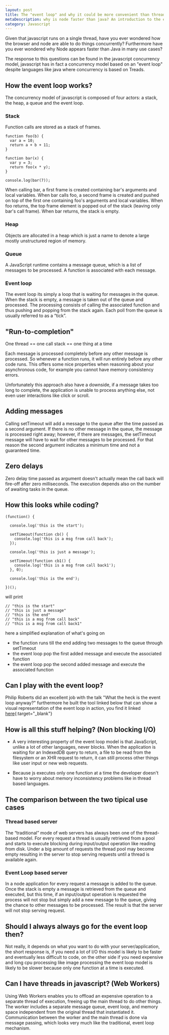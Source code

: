 ```yaml
---
layout: post
title: The "event loop" and why it could be more convenient than thread based concurrency
metaDescription: why is node faster than java? An introduction to the event loop and a brief comparison with thread based concurrency
category: Javascript
---
```


Given that javascript runs on a single thread, have you ever wondered how the browser and node are able to do things concurrently? Furthermore have you ever wondered why Node appears faster than Java in many use cases?

The response to this questions can be found in the javascript concurrency model, javascript has in fact a concurrency model based on an "event loop" despite languages like java where concurrency is based on Treads.

## How the event loop works?

The concurrency model of javascript is composed of four actors: a stack, the heap, a queue and the event loop.

### Stack

Function calls are stored as a stack of frames.

	function foo(b) {
	  var a = 10;
	  return a + b + 11;
	}

	function bar(x) {
	  var y = 3;
	  return foo(x * y);
	}

	console.log(bar(7));

When calling bar, a first frame is created containing bar's arguments and local variables. When bar calls foo, a second frame is created and pushed on top of the first one containing foo's arguments and local variables. When foo returns, the top frame element is popped out of the stack (leaving only bar's call frame). When bar returns, the stack is empty.

### Heap

Objects are allocated in a heap which is just a name to denote a large mostly unstructured region of memory.

### Queue

A JavaScript runtime contains a message queue, which is a list of messages to be processed. A function is associated with each message.

### Event loop

The event loop its simply a loop that is waiting for messages in the queue. When the stack is empty, a message is taken out of the queue and processed. The processing consists of calling the associated function and thus pushing and popping from the stack again. Each poll from the queue is usually referred to as a “tick”.

## "Run-to-completion"

One thread == one call stack == one thing at a time

Each message is processed completely before any other message is processed. So whenever a function runs, it will run entirely before any other code runs. This offers some nice properties when reasoning about your asynchronous code, for example you cannot have memory consistency errors.

Unfortunately this approach also have a downside, if a message takes too long to complete, the application is unable to process anything else, not even user interactions like click or scroll.

## Adding messages

Calling setTimeout will add a message to the queue after the time passed as a second argument. If there is no other message in the queue, the message is processed right away; however, if there are messages, the setTimeout message will have to wait for other messages to be processed. For that reason the second argument indicates a minimum time and not a guaranteed time.

## Zero delays

Zero delay time passed as argument doesn't actually mean the call back will fire-off after zero milliseconds. The execution depends also on the number of awaiting tasks in the queue.

## How this looks while coding?

	(function() {

	  console.log('this is the start');

	  setTimeout(function cb() {
	    console.log('this is a msg from call back');
	  });

	  console.log('this is just a message');

	  setTimeout(function cb1() {
	    console.log('this is a msg from call back1');
	  }, 0);

	  console.log('this is the end');

	})();

will print

	// "this is the start"
	// "this is just a message"
	// "this is the end"
	// "this is a msg from call back"
	// "this is a msg from call back1"

here a simplified explanation of what's going on

- the function runs till the end adding two messages to the queue through setTimeout
- the event loop pop the first added message and execute the associated function
- the event loop pop the second added message and execute the associated function

## Can I play with the event loop?

Philip Roberts did an excellent job with the talk "What the heck is the event loop anyway?" furthermore he built the tool linked below that can show a visual representation of the event loop in action, you find it linked [here](http://latentflip.com/loupe/?code=JC5vbignYnV0dG9uJywgJ2NsaWNrJywgZnVuY3Rpb24gb25DbGljaygpIHsKICAgIHNldFRpbWVvdXQoZnVuY3Rpb24gdGltZXIoKSB7CiAgICAgICAgY29uc29sZS5sb2coJ1lvdSBjbGlja2VkIHRoZSBidXR0b24hJyk7ICAgIAogICAgfSwgMjAwMCk7Cn0pOwoKY29uc29sZS5sb2coIkhpISIpOwoKc2V0VGltZW91dChmdW5jdGlvbiB0aW1lb3V0KCkgewogICAgY29uc29sZS5sb2coIkNsaWNrIHRoZSBidXR0b24hIik7Cn0sIDUwMDApOwoKY29uc29sZS5sb2coIldlbGNvbWUgdG8gbG91cGUuIik7!!!PGJ1dHRvbj5DbGljayBtZSE8L2J1dHRvbj4%3D "loupe"){:target="_blank"}

## How is all this stuff helping? (Non blocking I/O)

- A very interesting property of the event loop model is that JavaScript, unlike a lot of other languages, never blocks. When the application is waiting for an IndexedDB query to return, a file to be read from the filesystem or an XHR request to return, it can still process other things like user input or new web requests.

- Because js executes only one function at a time the developer doesn't have to worry about memory inconsistency problems like in thread based languages.

## The comparison between the two tipical use cases

### Thread based server

The “traditional” mode of web servers has always been one of the thread-based model. For every request a thread is usually retrieved from a pool and starts to execute blocking during input/output operation like reading from disk. Under a big amount of requests the thread pool may become empty resulting in the server to stop serving requests until a thread is available again.

### Event Loop based server

In a node application for every request a message is added to the queue. Once the stack is empty a message is retrieved from the queue and executed, but this time, if an input/output operation is requested the process will not stop but simply add a new message to the queue, giving the chance to other messages to be processed. The result is that the server will not stop serving request.

## Should I always always go for the event loop then?

Not really, it depends on what you want to do with your server/application, the short response is, if you need a lot of I/O this model is likely to be faster and eventually less difficult to code, on the other side if you need expensive and long cpu processing like image processing the event loop model is likely to be slower because only one function at a time is executed.

## Can I have threads in javascript? (Web Workers)

Using Web Workers enables you to offload an expensive operation to a separate thread of execution, freeing up the main thread to do other things. The worker includes a separate message queue, event loop, and memory space independent from the original thread that instantiated it. Communication between the worker and the main thread is done via message passing, which looks very much like the traditional, event loop mechanism.
